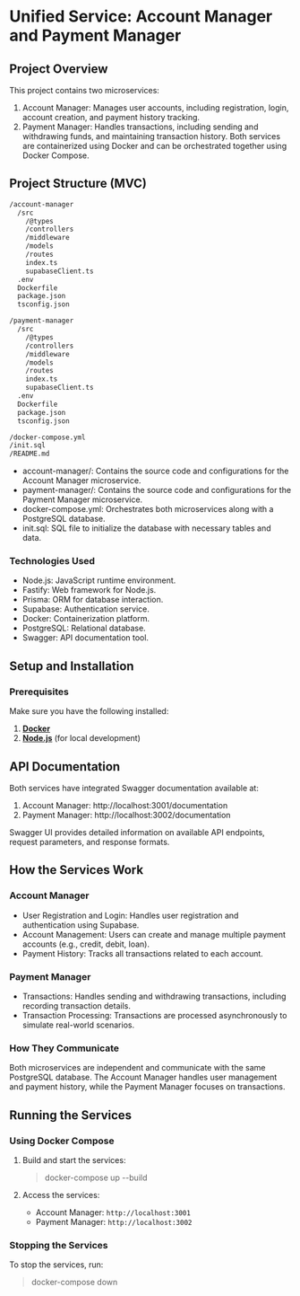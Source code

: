 # Unified Service: Account Manager and Payment Manager

## Project Overview

This project contains two microservices:

1. Account Manager: Manages user accounts, including registration, login, account creation, and payment history tracking.
2. Payment Manager: Handles transactions, including sending and withdrawing funds, and maintaining transaction history.
   Both services are containerized using Docker and can be orchestrated together using Docker Compose.

## Project Structure (MVC)

```bash
/account-manager
  /src
    /@types
    /controllers
    /middleware
    /models
    /routes
    index.ts
    supabaseClient.ts
  .env
  Dockerfile
  package.json
  tsconfig.json

/payment-manager
  /src
    /@types
    /controllers
    /middleware
    /models
    /routes
    index.ts
    supabaseClient.ts
  .env
  Dockerfile
  package.json
  tsconfig.json

/docker-compose.yml
/init.sql
/README.md
```

- account-manager/: Contains the source code and configurations for the Account Manager microservice.
- payment-manager/: Contains the source code and configurations for the Payment Manager microservice.
- docker-compose.yml: Orchestrates both microservices along with a PostgreSQL database.
- init.sql: SQL file to initialize the database with necessary tables and data.

### Technologies Used

- Node.js: JavaScript runtime environment.
- Fastify: Web framework for Node.js.
- Prisma: ORM for database interaction.
- Supabase: Authentication service.
- Docker: Containerization platform.
- PostgreSQL: Relational database.
- Swagger: API documentation tool.

## Setup and Installation

### Prerequisites

Make sure you have the following installed:

1. **[Docker](https://docs.docker.com/engine/install/)**
2. **[Node.js](https://nodejs.org/en/download/package-manager)** (for local development)

## API Documentation

Both services have integrated Swagger documentation available at:

1. Account Manager: http://localhost:3001/documentation
2. Payment Manager: http://localhost:3002/documentation

Swagger UI provides detailed information on available API endpoints, request parameters, and response formats.

## How the Services Work

### Account Manager

- User Registration and Login: Handles user registration and authentication using Supabase.
- Account Management: Users can create and manage multiple payment accounts (e.g., credit, debit, loan).
- Payment History: Tracks all transactions related to each account.

### Payment Manager

- Transactions: Handles sending and withdrawing transactions, including recording transaction details.
- Transaction Processing: Transactions are processed asynchronously to simulate real-world scenarios.

### How They Communicate

Both microservices are independent and communicate with the same PostgreSQL database. The Account Manager handles user management and payment history, while the Payment Manager focuses on transactions.

## Running the Services

### Using Docker Compose

1. Build and start the services:

   > docker-compose up --build

2. Access the services:

   - Account Manager: `http://localhost:3001`
   - Payment Manager: `http://localhost:3002`

### Stopping the Services

To stop the services, run:

> docker-compose down

